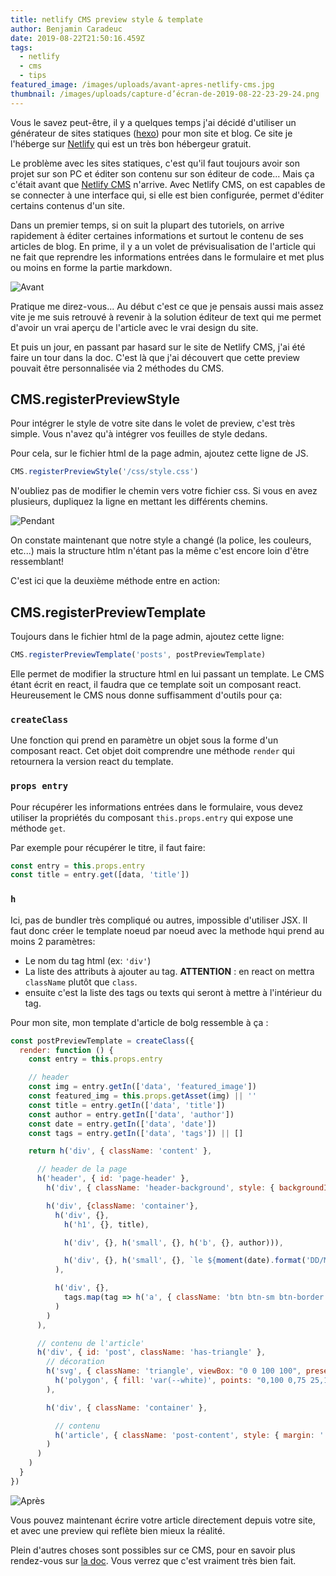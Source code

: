 ```yaml
---
title: netlify CMS preview style & template
author: Benjamin Caradeuc
date: 2019-08-22T21:50:16.459Z
tags:
  - netlify
  - cms
  - tips
featured_image: /images/uploads/avant-apres-netlify-cms.jpg
thumbnail: /images/uploads/capture-d’écran-de-2019-08-22-23-29-24.png
---
```

Vous le savez peut-être, il y a quelques temps j'ai décidé d'utiliser un générateur de sites statiques ([hexo](https://hexo.io)) pour mon site et blog. Ce site je l'héberge sur [Netlify](https://www.netlify.com/) qui est un très bon hébergeur gratuit.

Le problème avec les sites statiques, c'est qu'il faut toujours avoir son projet sur son PC et éditer son contenu sur son éditeur de code... Mais ça c'était avant que [Netlify CMS](https://www.netlifycms.org/) n'arrive. Avec Netlify CMS, on est capables de se connecter à une interface qui, si elle est bien configurée, permet d'éditer certains contenus d'un site.

Dans un premier temps, si on suit la plupart des tutoriels, on arrive rapidement à éditer certaines informations et surtout le contenu de ses articles de blog. En prime, il y a un volet de prévisualisation de l'article qui ne fait que reprendre les informations entrées dans le formulaire et met plus ou moins en forme la partie markdown.

![Avant](/images/uploads/capture-d’écran-de-2019-08-22-23-30-25.png "Netlify CMS preview avant")

Pratique me direz-vous... Au début c'est ce que je pensais aussi mais assez vite je me suis retrouvé à revenir à la solution éditeur de text qui me permet d'avoir un vrai aperçu de l'article avec le vrai design du site.

Et puis un jour, en passant par hasard sur le site de Netlify CMS, j'ai été faire un tour dans la doc. C'est là que j'ai découvert que cette preview pouvait être personnalisée via 2 méthodes du CMS.

## CMS.registerPreviewStyle

Pour intégrer le style de votre site dans le volet de preview, c'est très simple. Vous n'avez qu'à intégrer vos feuilles de style dedans.

Pour cela, sur le fichier html de la page admin, ajoutez cette ligne de JS.

```js
CMS.registerPreviewStyle('/css/style.css')
```

N'oubliez pas de modifier le chemin vers votre fichier css. Si vous en avez plusieurs, dupliquez la ligne en mettant les différents chemins.

![Pendant](/images/uploads/capture-d’écran-de-2019-08-22-23-28-46.png "preview with styles")

On constate maintenant que notre style a changé (la police, les couleurs, etc...) mais la structure htlm n'étant pas la même c'est encore loin d'être ressemblant!

C'est ici que la deuxième méthode entre en action:

## CMS.registerPreviewTemplate

Toujours dans le fichier html de la page admin, ajoutez cette ligne:

```js
CMS.registerPreviewTemplate('posts', postPreviewTemplate)
```
Elle permet de modifier la structure html en lui passant un template. Le CMS étant écrit en react, il faudra que ce template soit un composant react. Heureusement le CMS nous donne suffisamment d'outils pour ça:

### `createClass`

Une fonction qui prend en paramètre un objet sous la forme d'un composant react. Cet objet doit comprendre une méthode `render` qui retournera la version react du template.

### `props entry`

Pour récupérer les informations entrées dans le formulaire, vous devez utiliser la propriétés du composant `this.props.entry` qui expose une méthode `get`.

Par exemple pour récupérer le titre, il faut faire:

```js
const entry = this.props.entry
const title = entry.get([data, 'title'])

```

###  `h`

Ici, pas de  bundler très compliqué ou autres, impossible d'utiliser JSX. Il faut donc créer le template noeud par noeud avec la methode `h`qui prend au moins 2 paramètres:

- Le nom du tag html (ex: `'div'`)
- La liste des attributs à ajouter au tag. **ATTENTION** : en react on mettra `className` plutôt que `class`.
- ensuite c'est la liste des tags ou texts qui seront à mettre à l'intérieur du tag.

Pour mon site, mon template d'article de bolg ressemble à ça :

```js
const postPreviewTemplate = createClass({
  render: function () {
    const entry = this.props.entry

    // header
    const img = entry.getIn(['data', 'featured_image'])
    const featured_img = this.props.getAsset(img) || ''
    const title = entry.getIn(['data', 'title'])
    const author = entry.getIn(['data', 'author'])
    const date = entry.getIn(['data', 'date'])
    const tags = entry.getIn(['data', 'tags']) || []

    return h('div', { className: 'content' },

      // header de la page
      h('header', { id: 'page-header' },
        h('div', { className: 'header-background', style: { backgroundImage: `url(${featured_img.toString()})` } }),

        h('div', {className: 'container'},
          h('div', {},
            h('h1', {}, title),

            h('div', {}, h('small', {}, h('b', {}, author))),

            h('div', {}, h('small', {}, `le ${moment(date).format('DD/MM/YYYY')}`))
          ),

          h('div', {},
            tags.map(tag => h('a', { className: 'btn btn-sm btn-border border-primary color-primary' }, tag))
          )
        )
      ),

      // contenu de l'article'
      h('div', { id: 'post', className: 'has-triangle' },
        // décoration
        h('svg', { className: 'triangle', viewBox: "0 0 100 100", preserveAspectRatio: "none" },
          h('polygon', { fill: 'var(--white)', points: "0,100 0,75 25,100 50,25 75,50 100,0 100,100" })
        ),

        h('div', { className: 'container' },

          // contenu
          h('article', { className: 'post-content', style: { margin: '.25rem', padding: '.5rem' } }, this.props.widgetFor('body'))
        )
      )
    )
  }
})
```

![Après](/images/uploads/capture-d’écran-de-2019-08-22-23-29-24.png "preview avec style et forme")

Vous pouvez maintenant écrire votre article directement depuis votre site, et avec une preview qui reflète bien mieux la réalité.

Plein d'autres choses sont possibles sur ce CMS, pour en savoir plus rendez-vous sur [la doc](https://www.netlifycms.org/docs/customization). Vous verrez que c'est vraiment très bien fait.
